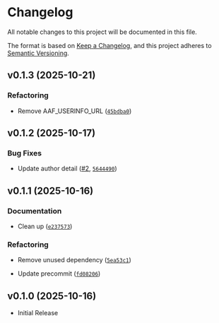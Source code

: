# Changelog

All notable changes to this project will be documented in this file.

The format is based on [Keep a Changelog](https://keepachangelog.com/en/1.0.0/),
and this project adheres to [Semantic Versioning](https://semver.org/spec/v2.0.0.html).

<!-- version list -->

## v0.1.3 (2025-10-21)

### Refactoring

- Remove AAF_USERINFO_URL
  ([`45bdba0`](https://github.com/aus-plant-phenomics-network/invenio-oauthclient-aaf/commit/45bdba0fc16f4e26b71f20c1d70360c64178b50f))


## v0.1.2 (2025-10-17)

### Bug Fixes

- Update author detail
  ([#2](https://github.com/aus-plant-phenomics-network/invenio-oauthclient-aaf/pull/2),
  [`5644490`](https://github.com/aus-plant-phenomics-network/invenio-oauthclient-aaf/commit/56444903437b3d102abac353b1b41a1ffdbf9bd8))


## v0.1.1 (2025-10-16)

### Documentation

- Clean up
  ([`e237573`](https://github.com/aus-plant-phenomics-network/invenio-oauthclient-aaf/commit/e237573df1b40a4894de646ab404e6bc74a30368))

### Refactoring

- Remove unused dependency
  ([`5ea53c1`](https://github.com/aus-plant-phenomics-network/invenio-oauthclient-aaf/commit/5ea53c17bbce3838f0601f5470ce5dca45d6bdd0))

- Update precommit
  ([`fd08206`](https://github.com/aus-plant-phenomics-network/invenio-oauthclient-aaf/commit/fd08206cd956a1a108e64029cc562e90d9ddfce1))


## v0.1.0 (2025-10-16)

- Initial Release
